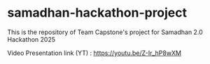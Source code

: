 # samadhan-hackathon-project
This is the repository of Team Capstone's project for Samadhan 2.0 Hackathon 2025

Video Presentation link (YT) : https://youtu.be/Z-Ir_hP8wXM
